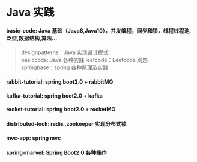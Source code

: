 # Java 实践        
#### basic-code: Java 基础（Java8,Java10），并发编程，同步和锁，线程线程池,泛型,数据结构,算法...
>designpatterns：Java 实现设计模式  
>basiccode: Java 各种实践
>leetcode：Leetcode 刷题  
>springbase：spring 各种原理及实践 
#### rabbit-tutorial: spring boot2.0 + rabbitMQ 
#### kafka-tutorial: spring boot2.0 + kafka 
#### rocket-tutorial: spring boot2.0 + rocketMQ 
#### distributed-lock: redis ,zookeeper 实现分布式锁 
#### mvc-app: spring mvc 
#### spring-marvel: Spring Boot2.0 各种操作
